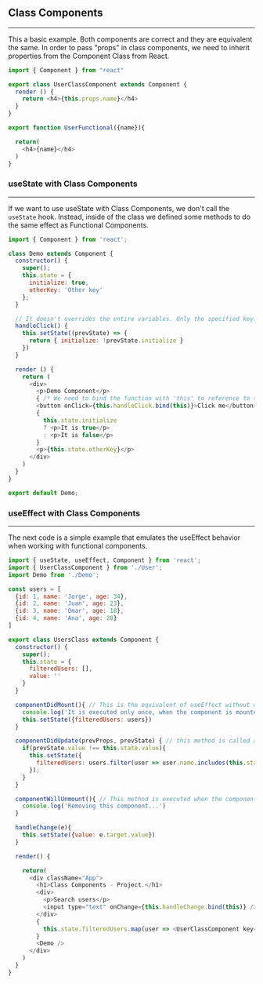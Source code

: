 ## Class Components
****

This a basic example. Both components are correct and they are equivalent the same. In order to pass "props" in class components, we need to inherit properties from the Component Class from React.

```javascript
import { Component } from "react"

export class UserClassComponent extends Component {
  render () {
    return <h4>{this.props.name}</h4>
  }
}

export function UserFunctional({name}){

  return(
    <h4>{name}</h4>
  )
}
```

### useState with Class Components
****

If we want to use useState with Class Components, we don't call the `useState` hook. Instead, inside of the class we defined
some methods to do the same effect as Functional Components.

```javascript
import { Component } from 'react';

class Demo extends Component {
  constructor() {
    super();
    this.state = {
      initialize: true,
      otherKey: 'Other key'
    };
  }

  // It doesn't overrides the entire variables. Only the specified key.
  handleClick() {
    this.setState((prevState) => {
      return { initialize: !prevState.initialize }
    })
  }

  render () {
    return (
      <div>
        <p>Demo Component</p>
        { /* We need to bind the function with 'this' to reference to the this.state component */ }
        <button onClick={this.handleClick.bind(this)}>Click me</button>
        {
          this.state.initialize
          ? <p>It is true</p>
          : <p>It is false</p>
        }
        <p>{this.state.otherKey}</p>
      </div>
    )
  }
}

export default Demo;
```

### useEffect with Class Components
****

The next code is a simple example that emulates the useEffect behavior when working with functional components.

```javascript
import { useState, useEffect, Component } from 'react';
import { UserClassComponent } from './User';
import Demo from './Demo';

const users = [
  {id: 1, name: 'Jorge', age: 34},
  {id: 2, name: 'Juan', age: 23},
  {id: 3, name: 'Omar', age: 18},
  {id: 4, name: 'Ana', age: 28}
]

export class UsersClass extends Component {
  constructor() {
    super();
    this.state = {
      filteredUsers: [],
      value: ''
    }
  }

  componentDidMount(){ // This is the equivalent of useEffect without dependencies.
    console.log('It is executed only once, when the component is mounted')
    this.setState({filteredUsers: users})
  }

  componentDidUpdate(prevProps, prevState) { // this method is called always this class is re-render, for example, when updating states.
    if(prevState.value !== this.state.value){
      this.setState({
        filteredUsers: users.filter(user => user.name.includes(this.state.value))
      });
    }
  }

  componentWillUnmount(){ // This method is executed when the component is removed.
    console.log('Removing this component...')
  }

  handleChange(e){
    this.setState({value: e.target.value})
  }

  render() {

    return(
      <div className="App">
        <h1>Class Components - Project.</h1>
        <div>
          <p>Search users</p>
          <input type="text" onChange={this.handleChange.bind(this)} />
        </div>
        {
          this.state.filteredUsers.map(user => <UserClassComponent key={user.id} name={user.name} />)
        }
        <Demo />
      </div>
    )
  }
}
```
